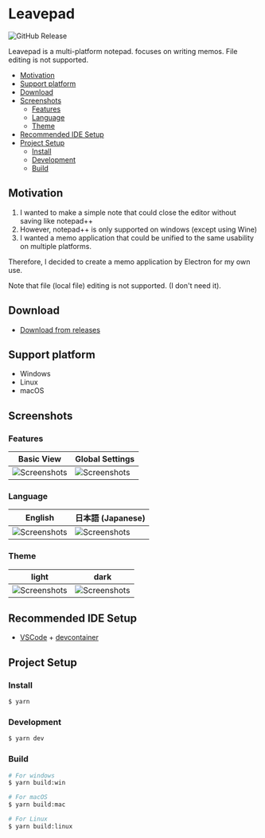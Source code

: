 # Leavepad

![GitHub Release](https://img.shields.io/github/v/release/kaishuu0123/leavepad)

Leavepad is a multi-platform notepad. focuses on writing memos. File editing is not supported.

- [Motivation](#motivation)
- [Support platform](#support-platform)
- [Download](#download)
- [Screenshots](#screenshots)
  - [Features](#features)
  - [Language](#language)
  - [Theme](#theme)
- [Recommended IDE Setup](#recommended-ide-setup)
- [Project Setup](#project-setup)
  - [Install](#install)
  - [Development](#development)
  - [Build](#build)

## Motivation

1. I wanted to make a simple note that could close the editor without saving like notepad++
1. However, notepad++ is only supported on windows (except using Wine)
1. I wanted a memo application that could be unified to the same usability on multiple platforms.

Therefore, I decided to create a memo application by Electron for my own use.

Note that file (local file) editing is not supported. (I don't need it).

## Download

- [Download from releases](https://github.com/kaishuu0123/leavepad/releases)

## Support platform

- Windows
- Linux
- macOS

## Screenshots

### Features

| Basic View                                                                                           | Global Settings                                                                                           |
| ---------------------------------------------------------------------------------------------------- | --------------------------------------------------------------------------------------------------------- |
| ![Screenshots](https://raw.github.com/kaishuu0123/leavepad/main/screenshots/20241104_basic_view.png) | ![Screenshots](https://raw.github.com/kaishuu0123/leavepad/main/screenshots/20241104_global_settings.png) |

### Language

| English                                                                                           | 日本語 (Japanese)                                                                                  |
| ------------------------------------------------------------------------------------------------- | -------------------------------------------------------------------------------------------------- |
| ![Screenshots](https://raw.github.com/kaishuu0123/leavepad/main/screenshots/20241104_english.png) | ![Screenshots](https://raw.github.com/kaishuu0123/leavepad/main/screenshots/20241104_japanese.png) |

### Theme

| light                                                                                                 | dark                                                                                                 |
| ----------------------------------------------------------------------------------------------------- | ---------------------------------------------------------------------------------------------------- |
| ![Screenshots](https://raw.github.com/kaishuu0123/leavepad/main/screenshots/20241104_theme_light.png) | ![Screenshots](https://raw.github.com/kaishuu0123/leavepad/main/screenshots/20241104_theme_dark.png) |

## Recommended IDE Setup

- [VSCode](https://code.visualstudio.com/) + [devcontainer](https://code.visualstudio.com/docs/devcontainers/tutorial)

## Project Setup

### Install

```bash
$ yarn
```

### Development

```bash
$ yarn dev
```

### Build

```bash
# For windows
$ yarn build:win

# For macOS
$ yarn build:mac

# For Linux
$ yarn build:linux
```
